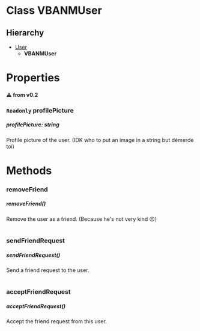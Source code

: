 # Class VBANMUser

## Hierarchy

-   [User](/docs/Classes/User.md)
    -   **VBANMUser**

#

# Properties

#### :warning: from v0.2

### `Readonly` **profilePicture**

##### profilePicture: string

Profile picture of the user. (IDK who to put an image in a string but démerde toi)

#

# Methods

### **removeFriend**

##### removeFriend()

Remove the user as a friend. (Because he's not very kind :rage:)

#

### **sendFriendRequest**

##### sendFriendRequest()

Send a friend request to the user.

#

### **acceptFriendRequest**

##### acceptFriendRequest()

Accept the friend request from this user.
